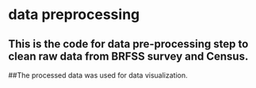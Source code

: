 # data preprocessing

## This is the code for data pre-processing step to clean raw data from BRFSS survey and Census.

##The processed data was used for data visualization.


